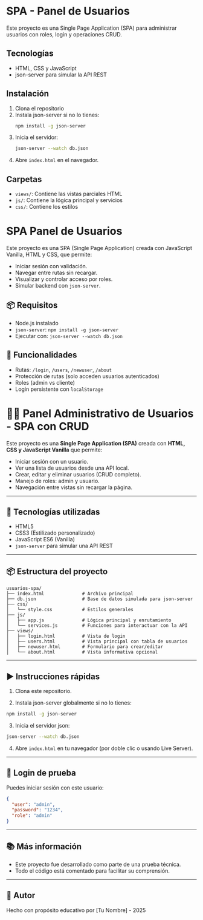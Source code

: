 # SPA - Panel de Usuarios

Este proyecto es una Single Page Application (SPA) para administrar usuarios con roles, login y operaciones CRUD.

## Tecnologías
- HTML, CSS y JavaScript
- json-server para simular la API REST

## Instalación
1. Clona el repositorio
2. Instala json-server si no lo tienes:
   ```bash
   npm install -g json-server
   ```
3. Inicia el servidor:
   ```bash
   json-server --watch db.json
   ```
4. Abre `index.html` en el navegador.

## Carpetas
- `views/`: Contiene las vistas parciales HTML
- `js/`: Contiene la lógica principal y servicios
- `css/`: Contiene los estilos

# SPA Panel de Usuarios

Este proyecto es una SPA (Single Page Application) creada con JavaScript Vanilla, HTML y CSS, que permite:

- Iniciar sesión con validación.
- Navegar entre rutas sin recargar.
- Visualizar y controlar acceso por roles.
- Simular backend con `json-server`.

## 📦 Requisitos

- Node.js instalado
- `json-server`: `npm install -g json-server`
- Ejecutar con: `json-server --watch db.json`

## 🧠 Funcionalidades

- Rutas: `/login`, `/users`, `/newuser`, `/about`
- Protección de rutas (solo acceden usuarios autenticados)
- Roles (admin vs cliente)
- Login persistente con `localStorage`

# 🧑‍💼 Panel Administrativo de Usuarios - SPA con CRUD

Este proyecto es una **Single Page Application (SPA)** creada con **HTML, CSS y JavaScript Vanilla** que permite:

* Iniciar sesión con un usuario.
* Ver una lista de usuarios desde una API local.
* Crear, editar y eliminar usuarios (CRUD completo).
* Manejo de roles: admin y usuario.
* Navegación entre vistas sin recargar la página.

---

## 🚀 Tecnologías utilizadas

* HTML5
* CSS3 (Estilizado personalizado)
* JavaScript ES6 (Vanilla)
* `json-server` para simular una API REST

---

## 📦 Estructura del proyecto

```
usuarios-spa/
├── index.html              # Archivo principal
├── db.json                 # Base de datos simulada para json-server
├── css/
│   └── style.css           # Estilos generales
├── js/
│   ├── app.js              # Lógica principal y enrutamiento
│   └── services.js         # Funciones para interactuar con la API
├── views/
│   ├── login.html          # Vista de login
│   ├── users.html          # Vista principal con tabla de usuarios
│   ├── newuser.html        # Formulario para crear/editar
│   └── about.html          # Vista informativa opcional
```

---

## ▶️ Instrucciones rápidas

1. Clona este repositorio.

2. Instala json-server globalmente si no lo tienes:

```bash
npm install -g json-server
```

3. Inicia el servidor json:

```bash
json-server --watch db.json
```

4. Abre `index.html` en tu navegador (por doble clic o usando Live Server).

---

## 👤 Login de prueba

Puedes iniciar sesión con este usuario:

```json
{
  "user": "admin",
  "password": "1234",
  "role": "admin"
}
```

---

## 📚 Más información

* Este proyecto fue desarrollado como parte de una prueba técnica.
* Todo el código está comentado para facilitar su comprensión.

---

## 🧠 Autor

Hecho con propósito educativo por \[Tu Nombre] - 2025


